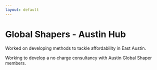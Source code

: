 ```yaml
---
layout: default
---
```


# Global Shapers - Austin Hub

Worked on developing methods to tackle affordability in East Austin. 


Working to develop a no charge consultancy with Austin Global Shaper members.


